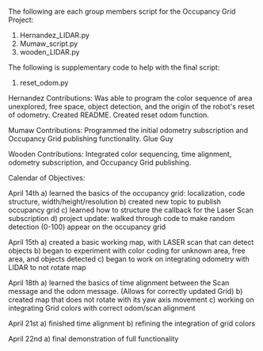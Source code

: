 The following are each group members script for the Occupancy Grid Project:

1) Hernandez_LIDAR.py
2) Mumaw_script.py
3) wooden_LIDAR.py

The following is supplementary code to help with the final script:

1) reset_odom.py

   
Hernandez Contributions: Was able to program the color sequence of area unexplored, free space, object detection, and the origin of the robot's reset of odometry.
Created README. Created reset odom function.

Mumaw Contributions: Programmed the initial odometry subscription and Occupancy Grid publishing functionality. Glue Guy

Wooden Contributions: Integrated color sequencing, time alignment, odometry subscription, and Occupancy Grid publishing.  

Calendar of Objectives:

April 14th
a) learned the basics of the occupancy grid: localization, code structure, width/height/resolution
b) created new topic to publish occupancy grid
c) learned how to structure the callback for the Laser Scan subscription
d) project update: walked through code to make random detection (0-100) appear on the occupancy grid

April 15th
a) created a basic working map, with LASER scan that can detect objects
b) began to experiment with color coding for unknown area, free area, and objects detected
c) began to work on integrating odometry with LIDAR to not rotate map

April 18th
a) learned the basics of time alignment between the Scan message and the odom message. (Allows for correctly updated Grid)
b) created map that does not rotate with its yaw axis movement
c) working on integrating Grid colors with correct odom/scan alignment

April 21st
a) finished time alignment
b) refining the integration of grid colors

April 22nd
a) final demonstration of full functionality